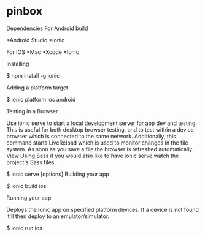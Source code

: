 # pinbox

Dependencies
For Android build

*Android Studio 
*Ionic

For iOS
*Mac
*Xcode
*Ionic

Installing

$ npm install -g ionic

Adding a platform target

$ ionic platform ios android

Testing in a Browser

Use ionic serve to start a local development server for app dev and testing. This is useful for both desktop browser testing, and to test within a device browser which is connected to the same network. Additionally, this command starts LiveReload which is used to monitor changes in the file system. As soon as you save a file the browser is refreshed automatically. View Using Sass if you would also like to have ionic serve watch the project's Sass files.

$ ionic serve [options]
Building your app

$ ionic build ios

Running your app

Deploys the Ionic app on specified platform devices. If a device is not found it'll then deploy to an emulator/simulator.

$ ionic run ios
